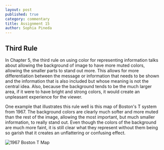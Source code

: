 ```yaml
---
layout: post
published: true
category: commentary
title: Assignment 15
author: Sophia Pineda
---
```

## Third Rule

In Chapter 5, the third rule on using color for representing information talks about allowing the background of image to have more muted colors, allowing the smaller parts to stand out more. This allows for more differentiation between the message or information that needs to be shown and the information that is also included but whose meaning is not the central idea. Also, because the background tends to be the much larger area, if it were to have bright and strong colors, it would create an unpleasant experience for the viewer. 

One example that illustrates this rule well is this map of Boston's T system from 1967. The background colors are clearly much softer and more muted than the rest of the image, allowing the most important, but much smaller information, to really stand out. Even though the colors of the background are much more faint, it is still clear what they represent without them being so garish that it creates an unflattering or confusing effect. 

![1967 Boston T Map]({{site.baseurl}}/assets/boston_t___1967___24x18.0.jpg.webp)